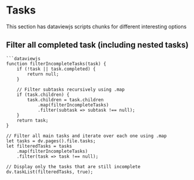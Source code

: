 # Tasks
This section has dataviewjs scripts chunks for different interesting options

## Filter all completed task (including nested tasks)

```
```dataviewjs
function filterIncompleteTasks(task) {
    if (!task || task.completed) {
        return null;
    }

    // Filter subtasks recursively using .map
    if (task.children) {
        task.children = task.children
            .map(filterIncompleteTasks)
            .filter(subtask => subtask !== null);
    }
    return task;
}

// Filter all main tasks and iterate over each one using .map
let tasks = dv.pages().file.tasks;
let filteredTasks = tasks
    .map(filterIncompleteTasks)
    .filter(task => task !== null);

// Display only the tasks that are still incomplete
dv.taskList(filteredTasks, true);
```
